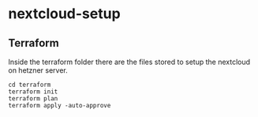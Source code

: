 # nextcloud-setup


## Terraform

Inside the terraform folder there are the files stored to setup the nextcloud on hetzner server.

    cd terraform
    terraform init
    terraform plan
    terraform apply -auto-approve
